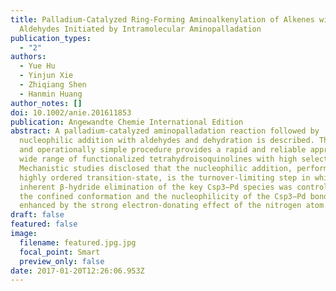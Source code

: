 ```yaml
---
title: Palladium-Catalyzed Ring-Forming Aminoalkenylation of Alkenes with
  Aldehydes Initiated by Intramolecular Aminopalladation
publication_types:
  - "2"
authors:
  - Yue Hu
  - Yinjun Xie
  - Zhiqiang Shen
  - Hanmin Huang
author_notes: []
doi: 10.1002/anie.201611853
publication: Angewandte Chemie International Edition
abstract: A palladium‐catalyzed aminopalladation reaction followed by
  nucleophilic addition with aldehydes and dehydration is described. This direct
  and operationally simple procedure provides a rapid and reliable approach to a
  wide range of functionalized tetrahydroisoquinolines with high selectivity.
  Mechanistic studies disclosed that the nucleophilic addition, performed via a
  highly ordered transition‐state, is the turnover‐limiting step in which the
  inherent β‐hydride elimination of the key Csp3−Pd species was controlled by
  the confined conformation and the nucleophilicity of the Csp3−Pd bond was
  enhanced by the strong electron‐donating effect of the nitrogen atom.
draft: false
featured: false
image:
  filename: featured.jpg.jpg
  focal_point: Smart
  preview_only: false
date: 2017-01-20T12:26:06.953Z
---
```

